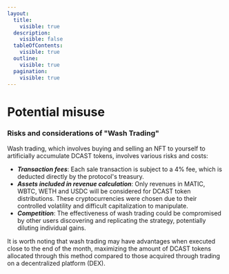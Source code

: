 ```yaml
---
layout:
  title:
    visible: true
  description:
    visible: false
  tableOfContents:
    visible: true
  outline:
    visible: true
  pagination:
    visible: true
---
```


# Potential misuse

### Risks and considerations of "Wash Trading"

Wash trading, which involves buying and selling an NFT to yourself to artificially accumulate DCAST tokens, involves various risks and costs:

* _**Transaction fees**_: Each sale transaction is subject to a 4% fee, which is deducted directly by the protocol's treasury.
* _**Assets included in revenue calculation**_: Only revenues in MATIC, WBTC, WETH and USDC will be considered for DCAST token distributions. These cryptocurrencies were chosen due to their controlled volatility and difficult capitalization to manipulate.
* _**Competition**_: The effectiveness of wash trading could be compromised by other users discovering and replicating the strategy, potentially diluting individual gains.

It is worth noting that wash trading may have advantages when executed close to the end of the month, maximizing the amount of DCAST tokens allocated through this method compared to those acquired through trading on a decentralized platform (DEX).
